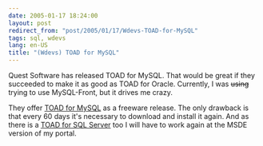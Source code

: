 ```yaml
---
date: 2005-01-17 18:24:00
layout: post
redirect_from: "post/2005/01/17/Wdevs-TOAD-for-MySQL"
tags: sql, wdevs
lang: en-US
title: "(Wdevs) TOAD for MySQL"
---
```


Quest Software has released TOAD for MySQL. That would be great if they
succeeded to make it as good as TOAD for Oracle. Currently, I was
<s>using</s> trying to use MySQL-Front, but it drives me crazy.

They offer [TOAD
for MySQL](http://www.toadsoft.com/toadmysql/toad_mysql.htm) as a freeware release. The only drawback is that every 60 days
it's necessary to download and install it again. And as there is a [TOAD for SQL
Server](http://www.toadsoft.com/toadsqlserver/toad_sqlserver.htm) too I will have to work again at the MSDE version of my portal.

